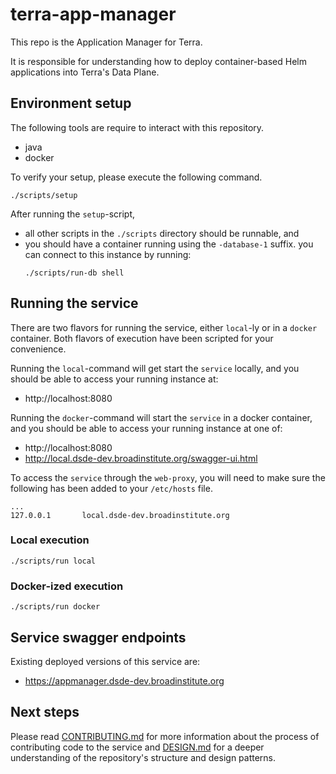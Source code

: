 # terra-app-manager

This repo is the Application Manager for Terra.

It is responsible for understanding how to deploy container-based Helm applications into Terra's
Data Plane.

## Environment setup

The following tools are require to interact with this repository.

- java
- docker

To verify your setup, please execute the following command.

```shell
./scripts/setup
```

After running the `setup`-script,

- all other scripts in the `./scripts` directory should be runnable, and
- you should have a container running using the `-database-1` suffix.
  you can connect to this instance by running:
  ```shell
  ./scripts/run-db shell
  ```

## Running the service

There are two flavors for running the service, either `local`-ly or in a `docker` container.
Both flavors of execution have been scripted for your convenience.

Running the `local`-command will get start the `service` locally,
and you should be able to access your running instance at:
- http://localhost:8080

Running the `docker`-command will start the `service` in a docker container,
and you should be able to access your running instance at one of:
- http://localhost:8080
- http://local.dsde-dev.broadinstitute.org/swagger-ui.html

To access the `service` through the `web-proxy`,
you will need to make sure the following has been added to your `/etc/hosts` file.

```shell
...
127.0.0.1       local.dsde-dev.broadinstitute.org
```

### Local execution

```shell
./scripts/run local
```

### Docker-ized execution

```shell
./scripts/run docker
```

## Service swagger endpoints

Existing deployed versions of this service are:

- https://appmanager.dsde-dev.broadinstitute.org

## Next steps

Please read [CONTRIBUTING.md](./CONTRIBUTING.md) for more information about the process of
contributing code to the service and [DESIGN.md](./DESIGN.md) for a deeper understanding
of the repository's structure and design patterns.
